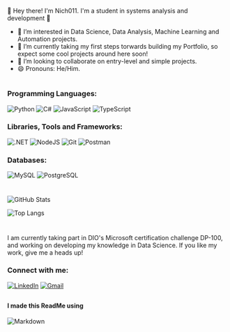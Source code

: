 👋 Hey there! I'm Nich011. I'm a student in systems analysis and development 👋
- 👀 I’m interested in Data Science, Data Analysis, Machine Learning and Automation projects.
- 🌱 I’m currently taking my first steps torwards building my Portfolio, so expect some cool projects around here soon!
- 💞️ I’m looking to collaborate on entry-level and simple projects.
- 😄 Pronouns: He/Him.
#

### Programming Languages:
![Python](https://img.shields.io/badge/python-3670A0?style=for-the-badge&logo=python&logoColor=ffdd54)
![C#](https://img.shields.io/badge/C%23-239120?style=for-the-badge&logo=c-sharp&logoColor=white)
![JavaScript](https://img.shields.io/badge/JavaScript-F7DF1E?style=for-the-badge&logo=javascript&logoColor=black)
![TypeScript](https://img.shields.io/badge/TypeScript-007ACC?style=for-the-badge&logo=typescript&logoColor=white)

### Libraries, Tools and Frameworks:
![.NET](https://img.shields.io/badge/.NET-5C2D91?style=for-the-badge&logo=.net&logoColor=white)
![NodeJS](https://img.shields.io/badge/node.js-6DA55F?style=for-the-badge&logo=node.js&logoColor=white)
![Git](https://img.shields.io/badge/GIT-E44C30?style=for-the-badge&logo=git&logoColor=white)
![Postman](https://img.shields.io/badge/Postman-FF6C37.svg?style=for-the-badge&logo=Postman&logoColor=white)

### Databases:
![MySQL](https://img.shields.io/badge/MySQL-00000F?style=for-the-badge&logo=mysql&logoColor=white)
![PostgreSQL](https://img.shields.io/badge/PostgreSQL-000?style=for-the-badge&logo=postgresql)

#
![GitHub Stats](https://github-readme-stats.vercel.app/api?username=Nich011&theme=transparent&bg_color=000&border_color=30A3DC&show_icons=true&icon_color=30A3DC&title_color=E94D5F&text_color=FFF)

![Top Langs](https://github-readme-stats-git-masterrstaa-rickstaa.vercel.app/api/top-langs/?username=Nich011&layout=compact&bg_color=000&border_color=30A3DC&title_color=E94D5F&text_color=FFF)
#
I am currently taking part in DIO's Microsoft certification challenge DP-100, and working on developing my knowledge in Data Science. If you like my work, give me a heads up!

### Connect with me: 
[![LinkedIn](https://img.shields.io/badge/LinkedIn-0077B5?style=for-the-badge&logo=linkedin&logoColor=white)](https://www.linkedin.com/in/nicholas-gavioli-177526278/)
[![Gmail](https://img.shields.io/badge/Gmail-333333?style=for-the-badge&logo=gmail&logoColor=red)](mailto:nicgavi01@gmail.com)
##
#### I made this ReadMe using
![Markdown](https://img.shields.io/badge/Markdown-000?style=for-the-badge&logo=markdown)
##
##
##
##

<!---
Nich011/Nich011 is a ✨ special ✨ repository because its `README.md` (this file) appears on your GitHub profile.
You can click the Preview link to take a look at your changes.
--->

